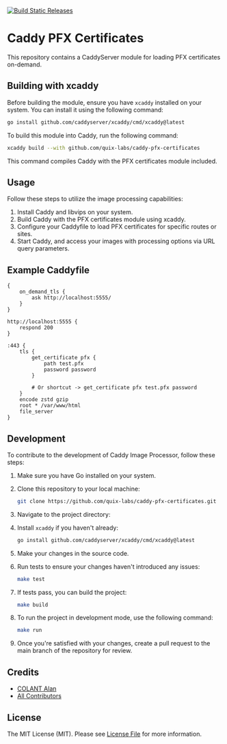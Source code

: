 [![Build Static Releases](https://github.com/quix-labs/caddy-pfx-certificates/actions/workflows/build-on-release.yml/badge.svg)](https://github.com/quix-labs/caddy-pfx-certificates/actions/workflows/build-on-release.yml)

# Caddy PFX Certificates

This repository contains a CaddyServer module for loading PFX certificates on-demand.

## Building with xcaddy

Before building the module, ensure you have `xcaddy` installed on your system. You can install it using the following command:

```bash
go install github.com/caddyserver/xcaddy/cmd/xcaddy@latest
```

To build this module into Caddy, run the following command:

```bash
xcaddy build --with github.com/quix-labs/caddy-pfx-certificates
```

This command compiles Caddy with the PFX certificates module included.

## Usage

Follow these steps to utilize the image processing capabilities:

1. Install Caddy and libvips on your system.
2. Build Caddy with the PFX certificates module using xcaddy.
3. Configure your Caddyfile to load PFX certificates for specific routes or sites.
4. Start Caddy, and access your images with processing options via URL query parameters.

## Example Caddyfile
```plaintext
{
	on_demand_tls {
		ask http://localhost:5555/
	}
}

http://localhost:5555 {
	respond 200
}

:443 {
    tls {
        get_certificate pfx {
            path test.pfx
            password password
        }
        
        # Or shortcut -> get_certificate pfx test.pfx password
    }
    encode zstd gzip
    root * /var/www/html
    file_server
}
```

## Development

To contribute to the development of Caddy Image Processor, follow these steps:

1. Make sure you have Go installed on your system.
2. Clone this repository to your local machine:
   ```bash
   git clone https://github.com/quix-labs/caddy-pfx-certificates.git
   ```
   
3. Navigate to the project directory:
4. Install `xcaddy` if you haven't already:
    ```bash
    go install github.com/caddyserver/xcaddy/cmd/xcaddy@latest
    ```
5. Make your changes in the source code.
6. Run tests to ensure your changes haven't introduced any issues:
    ```bash
   make test
    ```
7. If tests pass, you can build the project:
    ```bash
   make build
    ```
8. To run the project in development mode, use the following command:
    ```bash
   make run
    ```
9. Once you're satisfied with your changes, create a pull request to the main branch of the repository for review.

## Credits

- [COLANT Alan](https://github.com/alancolant)
- [All Contributors](../../contributors)


## License

The MIT License (MIT). Please see [License File](LICENSE.md) for more information.
